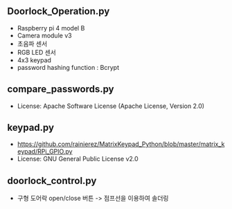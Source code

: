 

Doorlock_Operation.py
- 
- Raspberry pi 4 model B
- Camera module v3
- 초음파 센서
- RGB LED 센서
- 4x3 keypad
- password hashing function : Bcrypt
 
compare_passwords.py
- 
- License: Apache Software License (Apache License, Version 2.0)

keypad.py
-
- https://github.com/rainierez/MatrixKeypad_Python/blob/master/matrix_keypad/RPi_GPIO.py
- License: GNU General Public License v2.0

doorlock_control.py
-
- 구형 도어락 open/close 버튼 ->  점프선을 이용하여 솔더링


